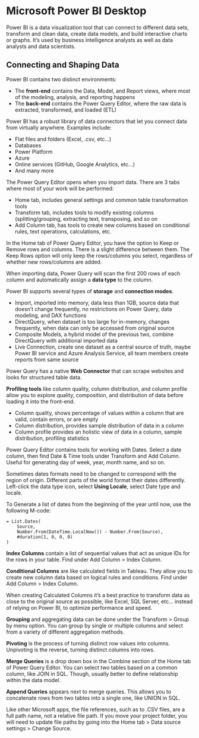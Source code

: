 # Microsoft Power BI Desktop

Power BI is a data visualization tool that can connect to different data sets, transform and clean data, create data models, and build interactive charts or graphs. It’s used by business intelligence analysts as well as data analysts and data scientists.

## Connecting and Shaping Data

Power BI contains two distinct environments:

- The **front-end** contains the Data, Model, and Report views, where most of the modeling, analysis, and reporting happens
- The **back-end** contains the Power Query Editor, where the raw data is extracted, transformed, and loaded (ETL)

Power BI has a robust library of data connectors that let you connect data from virtually anywhere. Examples include:

- Flat files and folders (Excel, .csv, etc…)
- Databases
- Power Platform
- Azure
- Online services (GitHub, Google Analytics, etc…)
- And many more

The Power Query Editor opens when you import data. There are 3 tabs where most of your work will be performed:

- Home tab, includes general settings and common table transformation tools
- Transform tab, includes tools to modify existing columns (splitting/grouping, extracting text, transposing, and so on
- Add Column tab, has tools to create new columns based on conditional rules, text operations, calculations, etc.

In the Home tab of Power Query Editor, you have the option to Keep or Remove rows and columns. There is a slight difference between them. The Keep Rows option will only keep the rows/columns you select, regardless of whether new rows/columns are added.

When importing data, Power Query will scan the first 200 rows of each column and automatically assign a **data type** to the column.

Power BI supports several types of **storage** and **connection modes**.

- Import, imported into memory, data less than 1GB, source data that doesn’t change frequently, no restrictions	on Power Query, data modeling, and DAX functions
- DirectQuery, when dataset is too large for in-memory, changes frequently, when data can only be accessed from original source
- Composite Models, a hybrid model of the previous two, combine DirectQuery with additional imported data
- Live Connection, create one dataset as a central source of truth, maybe Power BI service and Azure Analysis Service, all team members create reports from same source

Power Query has a native **Web Connector** that can scrape websites and looks for structured table data.

**Profiling tools** like column quality, column distribution, and column profile allow you to explore quality, composition, and distribution of data before loading it into the front-end.

- Column quality, shows percentage of values within a column that are valid, contain errors, or are empty
- Column distribution, provides sample distribution of data in a column
- Column profile provides an holistic view of data in a column, sample distribution, profiling statistics

Power Query Editor contains tools for working with Dates. Select a date column, then find Date & Time tools under Transform and Add Column. Useful for generating day of week, year, month name, and so on.

Sometimes dates formats need to be changed to correspond with the region of origin. Different parts of the world format their dates differently. Left-click the data type icon, select **Using Locale**, select Date type and locale.

To Generate a list of dates from the beginning of the year until now, use the following M-code:

```
= List.Dates(
    Source,
    Number.From(DateTime.LocalNow()) - Number.From(Source),
    #duration(1, 0, 0, 0)
)
```

**Index Columns** contain a list of sequential values that act as unique IDs for the rows in your table. Find under Add Column > Index Column.

**Conditional Columns** are like calculated fields in Tableau. They allow you to create new column data based on logical rules and conditions. Find under Add Column > Index Column.

When creating Calculated Columns it’s a best practice to transform data as close to the original source as possible, like Excel, SQL Server, etc… instead of relying on Power BI, to optimize performance and speed.

**Grouping** and aggregating data can be done under the Transform > Group by menu option. You can group by single or multiple columns and select from a variety of different aggregation methods.

**Pivoting** is the process of turning distinct row values into columns. Unpivoting is the reverse, turning distinct columns into rows.

**Merge Queries** is a drop down box in the Combine section of the Home tab of Power Query Editor. You can select two tables based on a common column, like JOIN in SQL. Though, usually better to define relationship within the data model.

**Append Queries** appears next to merge queries. This allows you to concatenate rows from two tables into a single one, like UNION in SQL.

Like other Microsoft apps, the file references, such as to .CSV files, are a full path name, not a relative file path. If you move your project folder, you will need to update file paths by going into the Home tab > Data source settings > Change Source.
